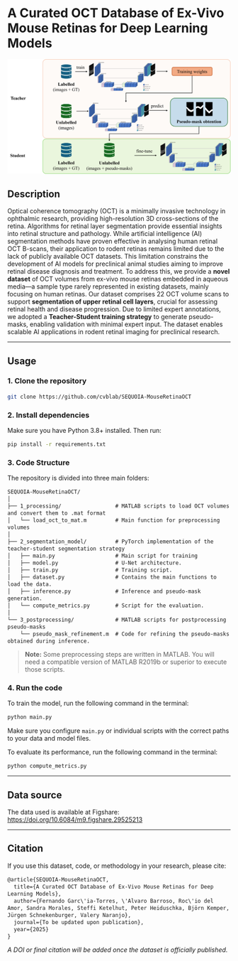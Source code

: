 # A Curated OCT Database of Ex-Vivo Mouse Retinas for Deep Learning Models

![Aproach](teacher-student.png)

## Description
Optical coherence tomography (OCT) is a minimally invasive technology in ophthalmic research, providing high-resolution 3D cross-sections of the retina. Algorithms for retinal layer segmentation provide essential insights into retinal structure and pathology. While artificial intelligence (AI) segmentation methods have proven effective in analysing human retinal OCT B-scans, their application to rodent retinas remains limited due to the lack of publicly available OCT datasets. This limitation constrains the development of AI models for preclinical animal studies aiming to improve retinal disease diagnosis and treatment. To address this, we provide a **novel dataset** of OCT volumes from ex-vivo mouse retinas embedded in aqueous media—a sample type rarely represented in existing datasets, mainly focusing on human retinas. Our dataset comprises 22 OCT volume scans to support **segmentation of upper retinal cell layers**, crucial for assessing retinal health and disease progression. Due to limited expert annotations, we adopted a **Teacher-Student training strategy** to generate pseudo-masks, enabling validation with minimal expert input. The dataset enables scalable AI applications in rodent retinal imaging for preclinical research.

---

## Usage

### 1. Clone the repository

```bash
git clone https://github.com/cvblab/SEQUOIA-MouseRetinaOCT

```

### 2. Install dependencies

Make sure you have Python 3.8+ installed. Then run:

```bash
pip install -r requirements.txt
```


### 3. Code Structure

The repository is divided into three main folders:

```
SEQUOIA-MouseRetinaOCT/
│
├── 1_processing/                 # MATLAB scripts to load OCT volumes and convert them to .mat format
│   └── load_oct_to_mat.m         # Main function for preprocessing volumes
│
├── 2_segmentation_model/         # PyTorch implementation of the teacher-student segmentation strategy
│   ├── main.py                   # Main script for training
│   ├── model.py                  # U-Net architecture.
│   ├── train.py                  # Training script.
│   ├── dataset.py                # Contains the main functions to load the data.
│   ├── inference.py              # Inference and pseudo-mask generation.
│   └── compute_metrics.py        # Script for the evaluation.
│
└── 3_postprocessing/             # MATLAB scripts for postprocessing pseudo-masks
    └── pseudo_mask_refinement.m  # Code for refining the pseudo-masks obtained during inference.
```
> **Note:** Some preprocessing steps are written in MATLAB. You will need a compatible version of MATLAB R2019b or superior to execute those scripts.
### 4. Run the code

To train the model, run the following command in the terminal:

```bash
python main.py
```

Make sure you configure `main.py` or individual scripts with the correct paths to your data and model files.

To evaluate its performance, run the following command in the terminal:

```bash
python compute_metrics.py
```
---

## Data source

The data used is available at Figshare: https://doi.org/10.6084/m9.figshare.29525213

---

## Citation

If you use this dataset, code, or methodology in your research, please cite:

```
@article{SEQUOIA-MouseRetinaOCT,
  title={A Curated OCT Database of Ex-Vivo Mouse Retinas for Deep Learning Models},
  author={Fernando Garc\'ia-Torres, \'Alvaro Barroso, Roc\'io del Amor, Sandra Morales, Steffi Ketelhut, Peter Heiduschka, Björn Kemper, Jürgen Schnekenburger, Valery Naranjo},
  journal={To be updated upon publication},
  year={2025}
}
```

*A DOI or final citation will be added once the dataset is officially published.*


